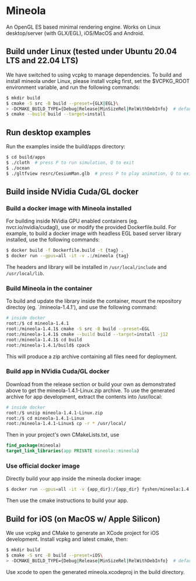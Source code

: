 # Mineola
An OpenGL ES based minimal rendering engine.
Works on Linux desktop/server (with GLX/EGL), iOS/MacOS and Android.

## Build under Linux (tested under Ubuntu 20.04 LTS and 22.04 LTS)

We have switched to using vcpkg to manage dependencies.
To build and install mineola under Linux, please install vcpkg first, set the $VCPKG_ROOT environment variable, and run the following commands:
```bash
$ mkdir build
$ cmake -S src -B build --preset={GLX|EGL}\
> -DCMAKE_BUILD_TYPE={Debug|Release|MinSizeRel|RelWithDebInfo}  # default=Release
$ cmake --build build --target=install
```

## Run desktop examples
Run the examples inside the build/apps directory:
```bash
$ cd build/apps
$ ./cloth  # press P to run simulation, Q to exit
$ ./ocean
$ ./gltfview resrc/CesiumMan.glb  # press P to play animation, Q to exit
```

## Build inside NVidia Cuda/GL docker

### Build a docker image with Mineola installed
For building inside NVidia GPU enabled containers (eg. nvcr.io/nvidia/cudagl), use or modify the provided Dockerfile.build.
For example, to build a docker image with headless EGL based server library installed, use the following commands:
```bash
$ docker build -f Dockerfile.build -t {tag} .
$ docker run --gpus=all -it -v .:/mineola {tag}
```
The headers and library will be installed in `/usr/local/include` and `/usr/local/lib`.

### Build Mineola in the container
To build and update the library inside the container, mount the repository directoy (eg. `/mineola-1.4.1'), and use the following command:
```bash
# inside docker
root:/$ cd mineola-1.4.1
root:/mineola-1.4.1$ cmake -S src -B build --preset=EGL
root:/mineola-1.4.1$ cmake --build build --target=install -j12
root:/mineola-1.4.1$ cd build
root:/mineola-1.4.1/build$ cpack
```
This will produce a zip archive containing all files need for deployment.

### Build app in NVidia Cuda/GL docker

Download from the release section or build your own as demonstrated above to get the mineola-1.4.1-Linux.zip archive.
To use the generated archive for app development, extract the contents into /usr/local:
```bash
# inside docker
root:/$ unzip mineola-1.4.1-Linux.zip
root:/$ cd mineola-1.4.1-Linux
root:/mineola-1.4.1-Linux$ cp -r * /usr/local/
```

Then in your project's own CMakeLists.txt, use
```cmake
find_package(mineola)
target_link_libraries(app PRIVATE mineola::mineola)
```

### Use official docker image
Directly build your app inside the mineola docker image:
```bash
$ docker run --gpus=all -it -v {app_dir}:/{app_dir} fyshen/mineola:1.4.1-egl-ubuntu20.04
```
Then use the cmake instructions to build your app.

## Build for iOS (on MacOS w/ Apple Silicon)

We use vcpkg and CMake to generate an XCode project for iOS development.
Install vcpkg and latest cmake, then:
```bash
$ mkdir build
$ cmake -S src -B build --preset=iOS\
> -DCMAKE_BUILD_TYPE={Debug|Release|MinSizeRel|RelWithDebInfo}  # default=Release
```
Use xcode to open the generated mineola.xcodeproj in the build directory.

<!-- ## Build for Android

Please use the included conanfile and CMake script to build the dynamic-link library libmineola.so for your target arch/api_level:
```bash
$ NDK=/path/to/ndk/build/cmake/android.toolchain.cmake conan create .. (user)/(channel) -s os=Android -s os.api_level=(min api) -s arch=(arch)
```

Then request the mineola shared library in your Android project by editing the build.gradle script.
Please see the included gltfview example Android Studio project for details.
(p.s. the project targets x86 emulator by default, feel free to try changing the target arch/api_level) -->
